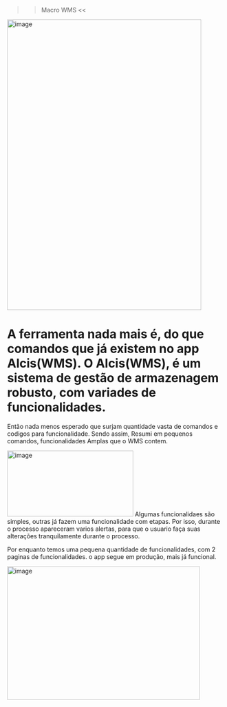 >> Macro WMS <<

<img width="451" height="675" alt="image" src="https://github.com/user-attachments/assets/76e552ca-f39b-4404-a814-93b6ed31c95f" />

# A ferramenta nada mais é, do que comandos que já existem no app Alcis(WMS). O Alcis(WMS), é um sistema de gestão de armazenagem robusto, com variades de funcionalidades. 
Então nada menos esperado que surjam quantidade vasta de comandos e codigos para funcionalidade. Sendo assim, Resumi em pequenos comandos, funcionalidades Amplas que o
WMS contem.

<img width="293" height="153" alt="image" src="https://github.com/user-attachments/assets/99d69b2a-9707-4877-87e3-e288fabb5a25" />
Algumas funcionalidaes são simples, outras já fazem uma funcionalidade com etapas. Por isso, durante o processo apareceram varios alertas, para que o usuario faça suas
alterações tranquilamente durante o processo.

Por enquanto temos uma pequena quantidade de funcionalidades, com 2 paginas de funcionalidades. o app segue em produção, mais já funcional.

<img width="448" height="310" alt="image" src="https://github.com/user-attachments/assets/c70645dc-94d2-47e8-9d0a-d5d54cb4bd7b" />

